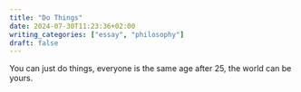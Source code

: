 ```yaml
---
title: "Do Things"
date: 2024-07-30T11:23:36+02:00
writing_categories: ["essay", "philosophy"]
draft: false
---
```

You can just do things, everyone is the same age after 25, the world can be yours.